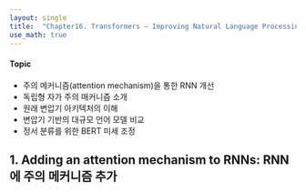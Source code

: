 ```yaml
---
layout: single
title:  "Chapter16. Transformers – Improving Natural Language Processing with Attention Mechanisms: 트랜스포머 – 주의 메커니즘을 통한 자연어 처리 개선"
use_math: true
---
```


#### Topic

* 주의 메커니즘(attention mechanism)을 통한 RNN 개선
* 독립형 자가 주의 매커니즘 소개
* 원래 변압기 아키텍처의 이해
* 변압기 기반의 대규모 언어 모델 비교
* 정서 분류를 위한 BERT 미세 조정

## 1. Adding an attention mechanism to RNNs: RNN에 주의 메커니즘 추가


